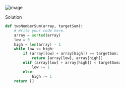 ![image](https://user-images.githubusercontent.com/11685096/148440464-7366e98c-b7d4-45b2-9bf6-804c0f53a42d.png)

Solution
```python
def twoNumberSum(array, targetSum):
    # Write your code here.
	array = sorted(array)
    low = 0
	high = len(array) - 1
	while low <= high:
		if (array[low] + array[high]) == targetSum:
			return [array[low], array[high]]
		elif (array[low] + array[high]) < targetSum:
			low += 1
		else:
			high -= 1
	return []
		
```
